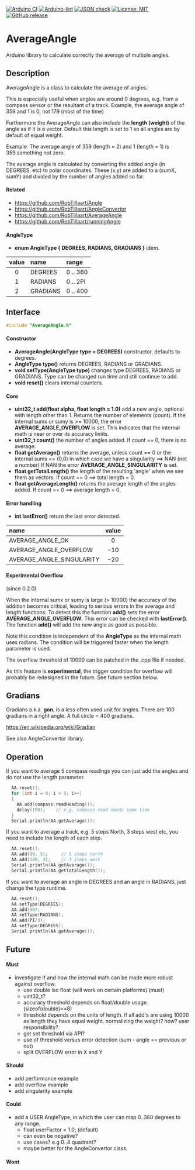 
[![Arduino CI](https://github.com/RobTillaart/AverageAngle/workflows/Arduino%20CI/badge.svg)](https://github.com/marketplace/actions/arduino_ci)
[![Arduino-lint](https://github.com/RobTillaart/AverageAngle/actions/workflows/arduino-lint.yml/badge.svg)](https://github.com/RobTillaart/AverageAngle/actions/workflows/arduino-lint.yml)
[![JSON check](https://github.com/RobTillaart/AverageAngle/actions/workflows/jsoncheck.yml/badge.svg)](https://github.com/RobTillaart/AverageAngle/actions/workflows/jsoncheck.yml)
[![License: MIT](https://img.shields.io/badge/license-MIT-green.svg)](https://github.com/RobTillaart/AverageAngle/blob/master/LICENSE)
[![GitHub release](https://img.shields.io/github/release/RobTillaart/AverageAngle.svg?maxAge=3600)](https://github.com/RobTillaart/AverageAngle/releases)


# AverageAngle

Arduino library to calculate correctly the average of multiple angles.


## Description

AverageAngle is a class to calculate the average of angles.

This is especially useful when angles are around 0 degrees, 
e.g. from a compass sensor or the resultant of a track.
Example, the average angle of 359 and 1 is 0, not 179 (most of the time)

Furthermore the AverageAngle can also include the **length (weight)** of the angle as if it is a vector. 
Default this length is set to 1 so all angles are by default of equal weight.

Example: The average angle of 359 (length = 2) and 1 (length = 1) is 359.something not zero.

The average angle is calculated by converting the added angle (in DEGREES, etc) to polar coordinates.
These (x,y) are added to a (sumX, sumY) and divided by the number of angles added so far. 


#### Related

- https://github.com/RobTillaart/Angle
- https://github.com/RobTillaart/AngleConvertor
- https://github.com/RobTillaart/AverageAngle
- https://github.com/RobTillaart/runningAngle


#### AngleType

- **enum AngleType { DEGREES, RADIANS, GRADIANS }** idem. 

|  value  |  name      |  range     |
|:-------:|:-----------|:-----------|
|   0     |  DEGREES   |  0 .. 360  |
|   1     |  RADIANS   |  0 .. 2PI  |
|   2     |  GRADIANS  |  0 .. 400  |  100 GRADIANS == 90 DEGREES.


## Interface

```cpp
#include "AverageAngle.h"
```

#### Constructor

- **AverageAngle(AngleType type = DEGREES)** constructor, defaults to degrees.
- **AngleType type()** returns DEGREES, RADIANS or GRADIANS.
- **void setType(AngleType type)** changes type DEGREES, RADIANS or GRADIANS.
Type can be changed run time and still continue to add.
- **void reset()** clears internal counters.


#### Core

- **uint32_t add(float alpha, float length = 1.0)** add a new angle, 
optional with length other than 1. 
Returns the number of elements (count).
If the internal sumx or sumy is >= 10000, the error **AVERAGE_ANGLE_OVERFLOW** is set. 
This indicates that the internal math is near or over its accuracy limits.
- **uint32_t count()** the number of angles added.
If count == 0, there is no average.
- **float getAverage()** returns the average, unless count == 0
or the internal sums == (0,0) in which case we have a singularity ==> NAN (not a number)
If NAN the error **AVERAGE_ANGLE_SINGULARITY** is set. 
- **float getTotalLength()** the length of the resulting 'angle' when we see them as vectors.
If count == 0 ==> total length = 0.
- **float getAverageLength()** returns the average length of the angles added.
If count == 0 ==> average length = 0.


#### Error handling

- **int lastError()**  return the last error detected.

|  name                       |  value  |
|:----------------------------|:-------:|
|  AVERAGE_ANGLE_OK           |   0     |
|  AVERAGE_ANGLE_OVERFLOW     |  -10    |
|  AVERAGE_ANGLE_SINGULARITY  |  -20    |



#### Experimental Overflow

(since 0.2.0)

When the internal sumx or sumy is large (> 10000) the accuracy of the addition
becomes critical, leading to serious errors in the average and length functions.
To detect this the function **add()** sets the error **AVERAGE_ANGLE_OVERFLOW**.
This error can be checked with **lastError()**.
The function **add()** will add the new angle as good as possible.

Note this condition is independent of the **AngleType** as the internal math 
uses radians. The condition will be triggered faster when the length parameter 
is used. 

The overflow threshold of 10000 can be patched in the .cpp file if needed.

As this feature is **experimental**, the trigger condition for overflow will 
probably be redesigned in the future. See future section below.


## Gradians

Gradians a.k.a. **gon**, is a less often used unit for angles. 
There are 100 gradians in a right angle. A full circle = 400 gradians.

https://en.wikipedia.org/wiki/Gradian

See also AngleConvertor library.


## Operation

If you want to average 5 compass readings you can just add the angles and 
do not use the length parameter.
```cpp
  AA.reset();
  for (int i = 0; i < 5; i++)
  {
    AA.add(compass.readHeading());
    delay(100);    // e.g. compass read needs some time
  }
  Serial.println(AA.getAverage());
```


If you want to average a track, e.g. 5 steps North, 3 steps west etc, 
you need to include the length of each step.
```cpp
  AA.reset();
  AA.add(90, 5);     // 5 steps north
  AA.add(180, 3);    // 3 steps west
  Serial.println(AA.getAverage());
  Serial.println(AA.getTotalLength());
```


If you want to average an angle in DEGREES and an angle in RADIANS,
just change the type runtime.
```cpp
  AA.reset();
  AA.setType(DEGREES);
  AA.add(90);
  AA.setType(RADIANS);
  AA.add(PI/3);
  AA.setType(DEGREES);
  Serial.println(AA.getAverage());
```

## Future

#### Must

- investigate if and how the internal math can be made more robust against overflow.
  - use double iso float (will work on certain platforms) (must)
  - uint32_t?
  - accuracy threshold depends on float/double usage.  (sizeof(double)==8)
  - threshold depends on the units of length. 
    if all add's are using 10000 as length they have equal weight.
    normalizing the weight? how? user responsibility?
  - get set threshold via API?
  - use of threshold versus error detection (sum - angle == previous or not)
  - split OVERFLOW error in X and Y


#### Should

- add performance example
- add overflow example
- add singularity example


#### Could

- add a USER AngleType, in which the user can map 0..360 degrees to any range.
  - float userFactor = 1.0;  (default)
  - can even be negative?
  - use cases? e.g 0..4 quadrant?
  - maybe better for the AngleConvertor class.

#### Wont

